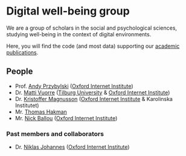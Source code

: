 # Digital well-being group

We are a group of scholars in the social and psychological sciences, studying well-being in the context of digital environments.

Here, you will find the code (and most data) supporting our [academic publications](https://scholar.google.com/citations?hl=en&user=hFecVXQAAAAJ&view_op=list_works&sortby=pubdate).

## People

- Prof. [Andy Przybylski](https://www.przybylski.xyz/) ([Oxford Internet Institute](https://www.oii.ox.ac.uk/people/profiles/andrew-przybylski/))
- Dr. [Matti Vuorre](https://github.com/mvuorre) ([Tilburg University](https://www.tilburguniversity.edu/staff/m-j-vuorre) & [Oxford Internet Institute](https://www.oii.ox.ac.uk/people/profiles/matti-vuorre/))
- Dr. [Kristoffer Magnusson](https://rpsychologist.com/) ([Oxford Internet Institute](https://www.oii.ox.ac.uk/people/profiles/kristoffer-magnusson/) & Karolinska Institutet)
- Mr. [Thomas Hakman](https://www.oii.ox.ac.uk/people/profiles/thomas-hakman/)
- Mr. [Nick Ballou](https://nickballou.com) ([Oxford Internet Institute](https://www.oii.ox.ac.uk/people/profiles/nick-ballou/))

### Past members and collaborators

- Dr. [Niklas Johannes](https://www.niklasjohannes.com/) ([Oxford Internet Institute](https://www.oii.ox.ac.uk/people/profiles/niklas-johannes/))
